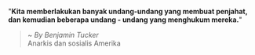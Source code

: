 "**Kita memberlakukan banyak undang-undang yang membuat penjahat, dan kemudian beberapa undang - undang yang menghukum mereka.**"

> ~ _By Benjamin Tucker_  
Anarkis dan sosialis Amerika
